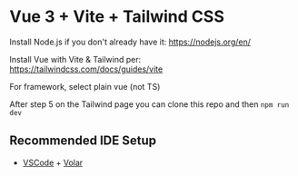 # Vue 3 + Vite + Tailwind CSS

Install Node.js if you don't already have it: https://nodejs.org/en/

Install Vue with Vite & Tailwind per:
https://tailwindcss.com/docs/guides/vite

For framework, select plain vue (not TS)

After step 5 on the Tailwind page you can clone this repo and then `npm run dev`

## Recommended IDE Setup

- [VSCode](https://code.visualstudio.com/) + [Volar](https://marketplace.visualstudio.com/items?itemName=johnsoncodehk.volar)



